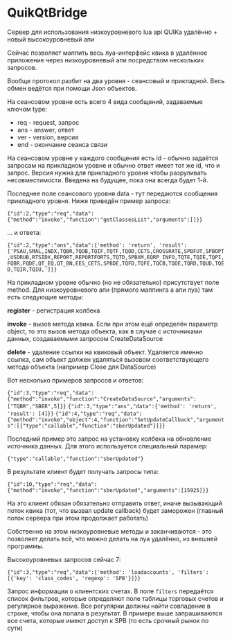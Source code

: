 # QuikQtBridge
Сервер для использования низкоуровневого lua api QUIKа удалённо + новый высокоуровневый апи

Сейчас позволяет маппить весь луа-интерфейс квика в удалённое приложение через низкоуровневый апи посредством
нескольких запросов.

Вообще протокол разбит на два уровня - сеансовый и прикладной. Весь обмен ведётся при помощи Json объектов.

На сеансовом уровне есть всего 4 вида сообщений, задаваемые ключом type:

- req - request, запрос
- ans - answer, ответ
- ver - version, версия
- end - окончание сеанса связи

На сеансовом уровне у каждого сообщения есть id - обычно задаётся запросам на прикладном уровне и обычно ответ имеет тот же id, что и запрос. Версия нужна для прикладного уровня чтобы разруливать несовместимости. Введена на будущее, пока она всегда
будет 1-й.

Последнее поле сеансового уровня data - тут передаются сообщения прикладного уровня.
Ниже приведён пример запроса:

`{"id":2,"type":"req","data":{"method":"invoke","function":"getClassesList","arguments":[]}}`

... и ответа:

`{"id":2,"type":"ans","data":{'method': 'return', 'result': ['PSAU,SMAL,INDX,TQBR,TQOB,TQIF,TQTF,TQOD,CETS,CROSSRATE,SPBFUT,SPBOPT,USDRUB,RTSIDX,REPORT,REPORTFORTS,TQTD,SPBXM,EQRP_INFO,TQTE,TQIE,TQPI,FQBR,FQDE,QT_EQ,QT_BN,EES_CETS,SPBDE,TQFD,TQFE,TQCB,TQOE,TQRD,TQUD,TQED,TQIR,TQIU,']}}`

На прикладном уровне обычно (но не обязательно) присутствует поле method. Для низкоуровневого апи (прямого маппинга а апи луа) там есть следующие методы:

**register** - регистрация колбека

**invoke** - вызов метода квика. Если при этом ещё определён параметр object, то это вызов метода объекта, как в случае с источниками данных, создаваемыми запросом CreateDataSource 

**delete** - удаление ссылки на квиковый объект. Удаляется именно ссылка, сам объект должен удаляться вызовом соответствующего метода объекта (например Close для DataSource)

Вот несколько примеров запросов и ответов:

`{"id":3,"type":"req","data":{"method":"invoke","function":"CreateDataSource","arguments":["TQBR","SBER",5]}}`
`{"id":3,"type":"ans","data":{'method': 'return', 'result': [4]}}`
`{"id":4,"type":"req","data":{"method":"invoke","object":4,"function":"SetUpdateCallback","arguments":[{"type":"callable","function":"sberUpdated"}]}}`

Последний пример это запрос на установку колбека на обновление источника данных. Для этого используется специальный парамер:

`{"type":"callable","function":"sberUpdated"}`

В результате клиент будет получать запросы типа:

`{"id":10,"type":"req","data":{"method":"invoke","function":"sberUpdated","arguments":[15925]}}`

На это клиент обязан обязательно отправить ответ, иначе вызывающий поток квика (тот, что вызвал update callback) будет заморожен (главный поток сервера при этом продолжает работать)

Собственно на этом низкоуровневые методы и заканчиваются - это позволяет делать всё, что можно делать на луа удалённо, из внешней программы.

Высокоуровневых запросов сейчас 7:

`{"id":3,"type":"req","data":{'method': 'loadaccounts', 'filters': [{'key': 'class_codes', 'regexp': 'SPB'}]}}`

Запрос информации о клиентских счетах. В поле `filters` передаётся список фильтров, которые определяют поле таблицы торговых счетов и регулярное выражение. Все регулярки должны найти совпадение в строке, чтобы она попала в результат. В примере выше запрашиваются все счета, которые имеют доступ к SPB (то есть срочный рынок по сути)





